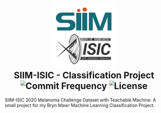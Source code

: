 <h1 align="center">
  <img src="https://github.com/Hudson-Liu/Melanoma-Classification/blob/main/readme_logo.png" width="40%">
  <br>
  SIIM-ISIC - Classification Project
  <br>
  <img src="https://img.shields.io/github/commit-activity/y/Hudson-Liu/Melanoma-Classification?style=for-the-badge&labelColor=%234c566a&color=%235e81ac" alt="Commit Frequency">
  <img src="https://img.shields.io/github/license/Hudson-Liu/Melanoma-Classification?style=for-the-badge&labelColor=%234c566a&color=%235e81ac" alt="License">
</h1>

SIIM-ISIC 2020 Melanoma Challenge Dataset with Teachable Machine. A small project for my Bryn Mawr Machine Learning Classification Project.

